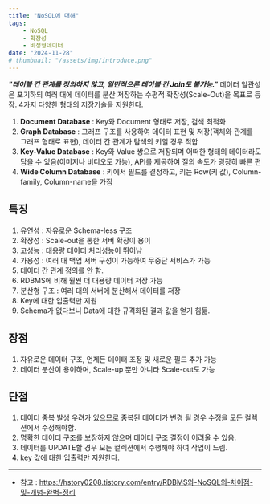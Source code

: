 ```yaml
---
title: "NoSQL에 대해"
tags:
    - NoSQL
    - 확장성
    - 비정형데이터
date: "2024-11-28"
# thumbnail: "/assets/img/introduce.png"
---
```


***"테이블 간 관계를 정의하지 않고, 일반적으론 테이블 간 Join도 불가능."***
데이터 일관성은 포기하되 여러 대에 데이터를 분산 저장하는 수평적 확장성(Scale-Out)을 목표로 등장.
4가지 다양한 형태의 저장기술을 지원한다.
1. **Document Database** : Key와 Document 형태로 저장, 검색 최적화
2. **Graph Database** : 그래프 구조를 사용하여 데이터 표현 및 저장(객체와 관계를 그래프 형태로 표현), 데이터 간 관계가 탐색의 키일 경우 적합
3. **Key-Value Database** : Key와 Value 쌍으로 저장되며 어떠한 형태의 데이터라도 담을 수 있음(이미지나 비디오도 가능), API를 제공하여 질의 속도가 굉장히 빠른 편
4. **Wide Column Database** : 키에서 필드를 결정하고, 키는 Row(키 값), Column-family, Column-name을 가짐

## 특징
1. 유연성 : 자유로운 Schema-less 구조
2. 확장성 : Scale-out을 통한 서버 확장이 용이
3. 고성능 : 대용량 데이터 처리성능이 뛰어남
4. 가용성 : 여러 대 백업 서버 구성이 가능하여 무중단 서비스가 가능
5. 데이터 간 관계 정의를 안 함.
6. RDBMS에 비해 훨씬 더 대용량 데이터 저장 가능
7. 분산형 구조 : 여러 대의 서버에 분산해서 데이터를 저장
8. Key에 대한 입출력만 지원
9. Schema가 없다보니 Data에 대한 규격화된 결과 값을 얻기 힘듦.

## 장점
1. 자유로운 데이터 구조, 언제든 데이터 조정 및 새로운 필드 추가 가능
2. 데이터 분산이 용이하며, Scale-up 뿐만 아니라 Scale-out도 가능

## 단점
1. 데이터 중복 발생 우려가 있으므로 중복된 데이터가 변경 될 경우 수정을 모든 컬렉션에서 수정해야함.
2. 명확한 데이터 구조를 보장하지 않으며 데이터 구조 결정이 어려울 수 있음.
3. 데이터를 UPDATE할 경우 모든 컬렉션에서 수행해야 하여 작업이 느림.
4. key 값에 대한 입출력만 지원한다.

---

- 참고 : <https://hstory0208.tistory.com/entry/RDBMS와-NoSQL의-차이점-및-개념-완벽-정리>